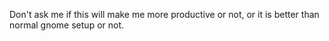 Don't ask me if this will make me more productive or not, or it is better than normal gnome setup or not.

